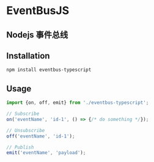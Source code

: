 # EventBusJS
Nodejs 事件总线
-----------------------------------------------

## Installation
``` 
npm install eventbus-typescript
```

## Usage
``` javascript
import {on, off, emit} from './eventbus-typescript';

// Subscribe
on('eventName', 'id-1', () => {/* do something */});

// Unsubscribe
off('eventName', 'id-1');

// Publish
emit('eventName', 'payload');
```